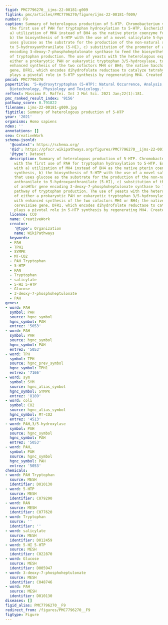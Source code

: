 ```yaml
---
figid: PMC7796270__ijms-22-00181-g009
figlink: pmc/articles/PMC7796270/figure/ijms-22-00181-f009/
number: F9
caption: Summary of heterologous production of 5-HTP. Chromobacterium violaceum, with
  the first use of PAH for tryptophan hydroxylation to 5-HTP. Escherichia coli, with
  a) utilization of MH4 instead of BH4 as the native pterin coenzyme for 5-HTP synthesis,
  b) the biosynthesis of 5-HTP with the use of a novel salicylate 5-hydroxylase that
  uses glucose as the substrate for the production of the non-natural substrate anthranilate
  to 5-hydroxyanthranilate (5-HI), c) substitution of the promoter of aroHfbr gene
  encoding 3-deoxy-7-phosphoheptulonate synthase to feed the biosynthetic pathway
  of tryptophan production. The use of yeasts with the heterologous expression of
  either a prokaryotic PAH or eukaryotic tryptophan 3/5-hydroxylase, together with
  enhanced synthesis of the two cofactors MH4 or BH4; the native Saccharomyces cerevisiae
  gene, DFR1, which encodes dihydrofolate reductase to catalyze tetrahydrofolate,
  plays a pivotal role in 5-HTP synthesis by regenerating MH4. Created with BioRender.com.
pmcid: PMC7796270
papertitle: '5-Hydroxytryptophan (5-HTP): Natural Occurrence, Analysis, Biosynthesis,
  Biotechnology, Physiology and Toxicology.'
reftext: Massimo E. Maffei. Int J Mol Sci. 2021 Jan;22(1):181.
pmc_ranked_result_index: '9156'
pathway_score: 0.791822
filename: ijms-22-00181-g009.jpg
figtitle: Summary of heterologous production of 5-HTP
year: '2021'
organisms: Homo sapiens
ndex: ''
annotations: []
seo: CreativeWork
schema-jsonld:
  '@context': https://schema.org/
  '@id': https://pfocr.wikipathways.org/figures/PMC7796270__ijms-22-00181-g009.html
  '@type': Dataset
  description: Summary of heterologous production of 5-HTP. Chromobacterium violaceum,
    with the first use of PAH for tryptophan hydroxylation to 5-HTP. Escherichia coli,
    with a) utilization of MH4 instead of BH4 as the native pterin coenzyme for 5-HTP
    synthesis, b) the biosynthesis of 5-HTP with the use of a novel salicylate 5-hydroxylase
    that uses glucose as the substrate for the production of the non-natural substrate
    anthranilate to 5-hydroxyanthranilate (5-HI), c) substitution of the promoter
    of aroHfbr gene encoding 3-deoxy-7-phosphoheptulonate synthase to feed the biosynthetic
    pathway of tryptophan production. The use of yeasts with the heterologous expression
    of either a prokaryotic PAH or eukaryotic tryptophan 3/5-hydroxylase, together
    with enhanced synthesis of the two cofactors MH4 or BH4; the native Saccharomyces
    cerevisiae gene, DFR1, which encodes dihydrofolate reductase to catalyze tetrahydrofolate,
    plays a pivotal role in 5-HTP synthesis by regenerating MH4. Created with BioRender.com.
  license: CC0
  name: CreativeWork
  creator:
    '@type': Organization
    name: WikiPathways
  keywords:
  - PAH
  - TPH1
  - SYMPK
  - MT-CO2
  - PAH Tryptophan
  - 5-HTP
  - RAN
  - Tryptophan
  - salicylate
  - 5-HI 5-HTP
  - Glucose
  - 3-deoxy-7-phosphoheptulonate
  - PAH
genes:
- word: PAH
  symbol: PAH
  source: hgnc_symbol
  hgnc_symbol: PAH
  entrez: '5053'
- word: РАН
  symbol: PAH
  source: hgnc_symbol
  hgnc_symbol: PAH
  entrez: '5053'
- word: ТРН
  symbol: TPH
  source: hgnc_prev_symbol
  hgnc_symbol: TPH1
  entrez: '7166'
- word: sym
  symbol: SYM
  source: hgnc_alias_symbol
  hgnc_symbol: SYMPK
  entrez: '8189'
- word: coli
  symbol: CO2
  source: hgnc_alias_symbol
  hgnc_symbol: MT-CO2
  entrez: '4513'
- word: PAH,3/5-hydroxylase
  symbol: PAH
  source: hgnc_symbol
  hgnc_symbol: PAH
  entrez: '5053'
- word: PAH,
  symbol: PAH
  source: hgnc_symbol
  hgnc_symbol: PAH
  entrez: '5053'
chemicals:
- word: PAH Tryptophan
  source: MESH
  identifier: D010130
- word: 5-HTP
  source: MESH
  identifier: C079290
- word: RAN
  source: MESH
  identifier: C077620
- word: Tryptophan
  source: ''
  identifier: ''
- word: salicylate
  source: MESH
  identifier: D012459
- word: 5-HI 5-HTP
  source: MESH
  identifier: C022870
- word: Glucose
  source: MESH
  identifier: D005947
- word: 3-deoxy-7-phosphoheptulonate
  source: MESH
  identifier: C048746
- word: PAH
  source: MESH
  identifier: D010130
diseases: []
figid_alias: PMC7796270__F9
redirect_from: /figures/PMC7796270__F9
figtype: Figure
---
```

